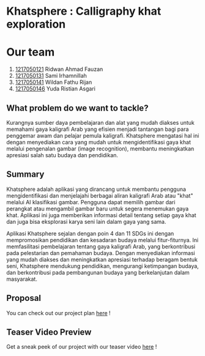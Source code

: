 # Khatsphere : Calligraphy khat exploration

# Our team
1. [1217050121](https://github.com/ridwanafazn) Ridwan Ahmad Fauzan
2. [1217050131](https://github.com/samiirham220103) Sami Irhamnillah
3. [1217050141](https://github.com/idhan19) Wildan Fathu Rijan
4. [1217050146](https://github.com/yudaristian22) Yuda Ristian Asgari

## What problem do we want to tackle?

Kurangnya sumber daya pembelajaran dan alat yang mudah diakses untuk memahami gaya kaligrafi Arab yang efisien menjadi tantangan bagi para penggemar awam dan pelajar pemula kaligrafi. Khatsphere mengatasi hal ini dengan menyediakan cara yang mudah untuk mengidentifikasi gaya khat melalui pengenalan gambar (image recognition), membantu meningkatkan apresiasi salah satu budaya dan pendidikan.

## Summary

Khatsphere adalah aplikasi yang dirancang untuk membantu pengguna mengidentifikasi dan menjelajahi berbagai aliran kaligrafi Arab atau "khat" melalui AI klasifikasi gambar. Pengguna dapat memilih gambar dari perangkat  atau mengambil gambar baru untuk segera menemukan gaya khat. Aplikasi ini juga memberikan informasi detail tentang setiap gaya khat dan juga bisa eksplorasi karya seni lain dalam gaya yang sama.

Aplikasi Khatsphere sejalan dengan poin 4 dan 11 SDGs ini dengan mempromosikan pendidikan dan kesadaran budaya melalui fitur-fiturnya. Ini memfasilitasi pembelajaran tentang gaya kaligrafi Arab, yang berkontribusi pada pelestarian dan pemahaman budaya. Dengan menyediakan informasi yang mudah diakses dan meningkatkan apresiasi terhadap beragam bentuk seni, Khatsphere mendukung pendidikan, mengurangi ketimpangan budaya, dan berkontribusi pada pembangunan budaya yang berkelanjutan dalam masyarakat.

## Proposal
You can check out our project plan [here](https://www.canva.com/design/DAGFBOtk_cs/xWaE3jOv2qPRjPbdsXF0rg/view?utm_content=DAGFBOtk_cs&utm_campaign=designshare&utm_medium=link&utm_source=editor) !

## Teaser Video Preview
Get a sneak peek of our project with our teaser video [here](https://www.instagram.com/reel/C63t4nzPKva/) !



